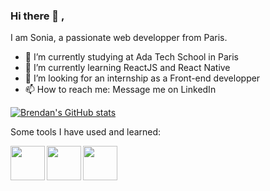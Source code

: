 ### Hi there 👋 ,

I am Sonia, a passionate web developper from Paris.

- 🔭 I’m currently studying at Ada Tech School in Paris
- 🌱 I’m currently learning ReactJS and React Native
- 🤔 I’m looking for an internship as a Front-end developper 
- 📫 How to reach me: Message me on LinkedIn

[![Brendan's GitHub stats](https://github-readme-stats.vercel.app/api?username=chellabisonia)](https://github.com/bltomlin/github-readme-stats)


Some tools I have used and learned:


<img align="left" width="55px" src="https://cdn.jsdelivr.net/gh/devicons/devicon/icons/html5/html5-plain-wordmark.svg" />

  <img  align="left" width="55px" src="https://cdn.jsdelivr.net/gh/devicons/devicon/icons/css3/css3-plain-wordmark.svg" />
          
<img align="left" width="55px" src="https://cdn.jsdelivr.net/gh/devicons/devicon/icons/css3/css3-original-wordmark.svg" />
          
          
